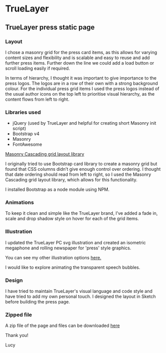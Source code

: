 # TrueLayer
## TrueLayer press static page

### Layout

I chose a masonry grid for the press card items, as this allows for varying content sizes and flexibility and is scalable and easy to reuse and add further press items. Further down the line we could add a load button or scroll loading easily if required.

In terms of hierarchy, I thought it was important to give importance to the press logos. The logos are in a row of their own with a strong background colour. For the individual press grid items I used the press logos instead of the usual author icons on the top left to prioritise visual hierarchy, as the content flows from left to right.

### Libraries used

- jQuery (used by TrueLayer and helpful for creating short Masonry init script)
- Bootstrap v4
- Masonry
- FontAwesome

[Masonry Cascading grid layout library](https://masonry.desandro.com/)

I originally tried to use Bootstrap card library to create a masonry grid but found that CSS columns didn’t give enough control over ordering. I thought that date ordering should read from left to right, so I used the Masonry Cascading grid layout library, which allows for this functionality.

I installed Bootstrap as a node module using NPM.

### Animations

To keep it clean and simple like the TrueLayer brand, I’ve added a fade in, scale and drop shadow style on hover for each of the grid items.

### Illustration

I updated the TrueLayer PC svg illustration and created an isometric megaphone and rolling newspaper for 'press' style graphics.

You can see my other illustration options [here.](https://www.dropbox.com/s/cid81aj33v3x7pv/truelayer-press-graphic-v1.ai?dl=0)

I would like to explore animating the transparent speech bubbles.

### Design

I have tried to maintain TrueLayer's visual language and code style and have tried to add my own personal touch. I designed the layout in Sketch before building the press page.

### Zipped file

A zip file of the page and files can be downloaded [here](https://github.com/lormiston/TrueLayer/blob/master/TrueLayer-Press-Page.zip)

Thank you!

Lucy
